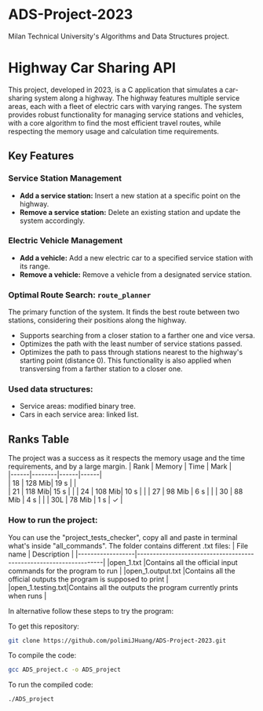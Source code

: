 # ADS-Project-2023
Milan Technical University's Algorithms and Data Structures project. 

# Highway Car Sharing API
This project, developed in 2023, is a C application that simulates a car-sharing system along a highway. The highway features multiple service areas, each with a fleet of electric cars with varying ranges. The system provides robust functionality for managing service stations and vehicles, with a core algorithm to find the most efficient travel routes, while respecting the memory usage and calculation time requirements.

## Key Features

### Service Station Management  
- **Add a service station:** Insert a new station at a specific point on the highway.  
- **Remove a service station:** Delete an existing station and update the system accordingly.  

### Electric Vehicle Management  
- **Add a vehicle:** Add a new electric car to a specified service station with its range.  
- **Remove a vehicle:** Remove a vehicle from a designated service station.  

### Optimal Route Search: `route_planner`  
The primary function of the system. It finds the best route between two stations, considering their positions along the highway.  
- Supports searching from a closer station to a farther one and vice versa.
- Optimizes the path with the least number of service stations passed.  
- Optimizes the path to pass through stations nearest to the highway's starting point (distance 0). This functionality is also applied when transversing from a farther station to a closer one.

### Used data structures:
- Service areas: modified binary tree.
- Cars in each service area: linked list.  


## Ranks Table
The project was a success as it respects the memory usage and the time requirements, and by a large margin.
| Rank | Memory | Time | Mark |  
|------|--------|------|------|  
| 18   | 128 Mib| 19 s |      |  
| 21   | 118 Mib| 15 s |      |
| 24   | 108 Mib| 10 s |      |
| 27   | 98 Mib | 6 s  |      |
| 30   | 88 Mib | 4 s  |      |
| 30L  | 78 Mib | 1 s  |  ✓   |
  
### How to run the project:
You can use the "project_tests_checker", copy all and paste in terminal what's inside "all_commands". The folder contains different .txt files:
| File name        | Description                                                       |
|------------------|-------------------------------------------------------------------|
|open_1.txt        |Contains all the official input commands for the program to run    |
|open_1.output.txt |Contains all the official outputs the program is supposed to print |
|open_1.testing.txt|Contains all the outputs the program currently prints when runs    |

In alternative follow these steps to try the program:

To get this repository:
```bash
git clone https://github.com/polimiJHuang/ADS-Project-2023.git
```
To compile the code:
```bash
gcc ADS_project.c -o ADS_project
```
To run the compiled code:
```bash
./ADS_project
```
